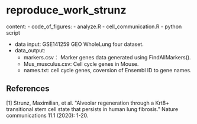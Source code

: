 # reproduce_work_strunz

content:
    - code_of_figures: 
    - analyze.R 
    - cell_communication.R
    - python script
- data input: GSE141259 GEO WholeLung four dataset.
- data_output: 
    - markers.csv： Marker genes data generated using FindAllMarkers().
    - Mus_musculus.csv: Cell cycle genes in Mouse.
    - names.txt: cell cycle genes, coversion of Ensembl ID to gene names.

## References
<a id="1">[1]</a> 
Strunz, Maximilian, et al. "Alveolar regeneration through a Krt8+ transitional stem cell state that persists in human lung fibrosis." Nature communications 11.1 (2020): 1-20.
